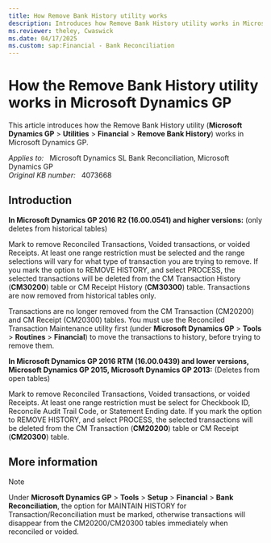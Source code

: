 ```yaml
---
title: How Remove Bank History utility works
description: Introduces how Remove Bank History utility works in Microsoft Dynamics GP.
ms.reviewer: theley, Cwaswick
ms.date: 04/17/2025
ms.custom: sap:Financial - Bank Reconciliation
---
```

# How the Remove Bank History utility works in Microsoft Dynamics GP

This article introduces how the Remove Bank History utility (**Microsoft Dynamics GP** > **Utilities** > **Financial** > **Remove Bank History**) works in Microsoft Dynamics GP.

_Applies to:_ &nbsp; Microsoft Dynamics SL Bank Reconciliation, Microsoft Dynamics GP  
_Original KB number:_ &nbsp; 4073668

## Introduction

**In Microsoft Dynamics GP 2016 R2 (16.00.0541) and higher versions:** (only deletes from historical tables)

Mark to remove Reconciled Transactions, Voided transactions, or voided Receipts. At least one range restriction must be selected and the range selections will vary for what type of transaction you are trying to remove. If you mark the option to REMOVE HISTORY, and select PROCESS, the selected transactions will be deleted from the CM Transaction History (**CM30200**) table or CM Receipt History (**CM30300**) table. Transactions are now removed from historical tables only.

Transactions are no longer removed from the CM Transaction (CM20200) and CM Receipt (CM20300) tables. You must use the Reconciled Transaction Maintenance utility first (under **Microsoft Dynamics GP** > **Tools** > **Routines** > **Financial**) to move the transactions to history, before trying to remove them.

**In Microsoft Dynamics GP 2016 RTM (16.00.0439) and lower versions, Microsoft Dynamics GP 2015, Microsoft Dynamics GP 2013:** (Deletes from open tables)

Mark to remove Reconciled Transactions, Voided transactions, or voided Receipts. At least one range restriction must be select for Checkbook ID, Reconcile Audit Trail Code, or Statement Ending date. If you mark the option to REMOVE HISTORY, and select PROCESS, the selected transactions will be deleted from the CM Transaction (**CM20200**) table or CM Receipt (**CM20300**) table.

## More information

> [!NOTE]
> Under **Microsoft Dynamics GP** > **Tools** > **Setup** > **Financial** > **Bank Reconciliation**, the option for MAINTAIN HISTORY for Transaction/Reconciliation must be marked, otherwise transactions will disappear from the CM20200/CM20300 tables immediately when reconciled or voided.
